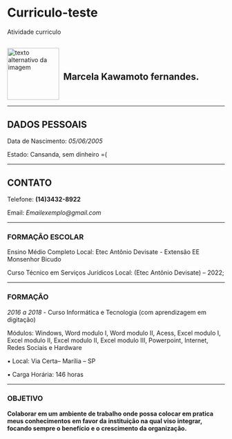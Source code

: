 # Curriculo-teste

Atividade curriculo

##
<div style="display: flex; align-items: center;">
  <img src="https://i.pinimg.com/originals/05/2c/17/052c17e923e9dba52146092458679719.jpg" alt="texto alternativo da imagem" width="120px" height="120px" style="margin-right: 10px;" />
  <h2>Marcela Kawamoto fernandes.</h2>
</div>

---
## DADOS PESSOAIS
Data de Nascimento: _05/06/2005_

Estado: Cansanda, sem dinheiro =(

---
## CONTATO
Telefone: **(14)3432-8922**

Email: _Emailexemplo@gmail.com_

---

### FORMAÇÃO ESCOLAR
Ensino Médio Completo
Local: Etec Antônio Devisate - Extensão EE Monsenhor Bicudo

Curso Técnico em Serviços Jurídicos
Local: (Etec Antônio Devisate) – 2022;


---

### FORMAÇÃO

*2016 a 2018* - Curso Informática e Tecnologia (com aprendizagem em digitação) 

Módulos: Windows, Word modulo I, Word modulo II, Acess, Excel modulo I,
Excel modulo II, Excel modulo II, Excel modulo III, Powerpoint, Internet, Redes
Sociais e Hardware

▪ Local: Via Certa– Marília – SP

▪ Carga Horária: 146 horas

---
### OBJETIVO

**Colaborar em um ambiente de trabalho onde possa colocar em pratica meus
conhecimentos em favor da instituição na qual viso integrar, focando sempre o benefício
e o crescimento da organização.**